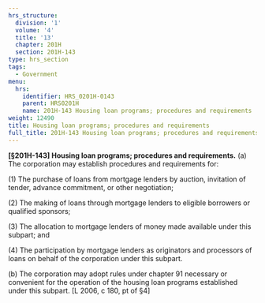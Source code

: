 ```yaml
---
hrs_structure:
  division: '1'
  volume: '4'
  title: '13'
  chapter: 201H
  section: 201H-143
type: hrs_section
tags:
  - Government
menu:
  hrs:
    identifier: HRS_0201H-0143
    parent: HRS0201H
    name: 201H-143 Housing loan programs; procedures and requirements
weight: 12490
title: Housing loan programs; procedures and requirements
full_title: 201H-143 Housing loan programs; procedures and requirements
---
```

**[§201H-143] Housing loan programs; procedures and requirements.** (a) The corporation may establish procedures and requirements for:

(1) The purchase of loans from mortgage lenders by auction, invitation of tender, advance commitment, or other negotiation;

(2) The making of loans through mortgage lenders to eligible borrowers or qualified sponsors;

(3) The allocation to mortgage lenders of money made available under this subpart; and

(4) The participation by mortgage lenders as originators and processors of loans on behalf of the corporation under this subpart.

(b) The corporation may adopt rules under chapter 91 necessary or convenient for the operation of the housing loan programs established under this subpart. [L 2006, c 180, pt of §4]